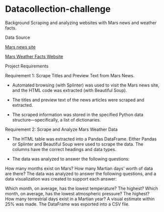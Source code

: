 # Datacollection-challenge

Background
Scraping and analyzing websites with Mars news and weather facts.

Data Source

[Mars news site](https://static.bc-edx.com/data/web/mars_news/index.html)

[Mars Weather Facts Website](https://static.bc-edx.com/data/web/mars_facts/temperature.html)


Project Requirements

Requirement 1: Scrape Titles and Preview Text from Mars News.
* Automated browsing (with Splinter) was used to visit the Mars news site, and the HTML code was extracted (with Beautiful Soup). 

* The titles and preview text of the news articles were scraped and extracted. 

* The scraped information was stored in the specified Python data structure—specifically, a list of dictionaries.

Requirement 2: Scrape and Analyze Mars Weather Data 
* The HTML table was extracted into a Pandas DataFrame. Either Pandas or Splinter and Beautiful Soup were used to scrape the data. The columns have the correct headings and data types.

* The data was analyzed to answer the following questions: 

How many months exist on Mars? 
How many Martian days' worth of data are there? 
The data was analyzed to answer the following questions, and a data visualization was created to support each answer:

Which month, on average, has the lowest temperature? The highest? 
Which month, on average, has the lowest atmospheric pressure? The highest? 
How many terrestrial days exist in a Martian year? A visual estimate within 25% was made. 
The DataFrame was exported into a CSV file. 
